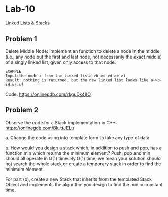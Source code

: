 # Lab-10
Linked Lists & Stacks

## Problem 1
Delete Middle Node: Implement an function to delete a node in the middle (i.e., any node but
the first and last node, not necessarily the exact middle) of a singly linked list, given only access to
that node.

```
EXAMPLE
Input:the node c from the linked lista->b->c->d->e->f
Result: nothing is returned, but the new linked list looks like a->b->d->e->f
```

Code: https://onlinegdb.com/rkguDk48O


## Problem 2
Observe the code for a Stack implementation in C++:  https://onlinegdb.com/Bk_ttJELu

a. Change the code using into template form to take any type of data.

b. How would you design a stack which, in addition to push and pop, has a function min which returns the minimum element? Push, pop and min should all operate in O(1) time.  By O(1) time, we mean your solution should not search the whole stack or create a temporary stack in order to find the minimum element.

For part (b), create a new Stack that inherits from the templated Stack Object and implements the algorithm you design to find the min in constant time.



